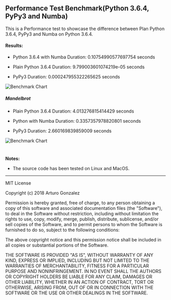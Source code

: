 ## Performance Test Benchmark(Python 3.6.4, PyPy3 and Numba)

This is a Performance test to showcase the difference between Plan Python 3.6.4, PyPy3 and Numba on Python 3.6.4.

#### Results:

* Python 3.6.4 with Numba Duration: 0.10754990577697754 seconds

* Plain Python 3.6.4 Duration: 9.799003601074219e-05 seconds

* PyPy3 Duration: 0.000247955322265625 seconds

![Benchmark Chart](../numba_vs_pypy/images/one.png)

##### Mandelbrot

* Plain Python 3.6.4 Duration: 4.013276815414429 seconds

* Python with Numba Duration: 0.3357357978820801 seconds

* PyPy3 Duration: 2.660169839859009 seconds

![Benchmark Chart](../numba_vs_pypy/images/two.png)

#

**Notes:**

* The source code has been tested on Linux and MacOS.

----

MIT License

Copyright (c) 2018 Arturo Gonzalez

Permission is hereby granted, free of charge, to any person obtaining a copy
of this software and associated documentation files (the "Software"), to deal
in the Software without restriction, including without limitation the rights
to use, copy, modify, merge, publish, distribute, sublicense, and/or sell
copies of the Software, and to permit persons to whom the Software is
furnished to do so, subject to the following conditions:

The above copyright notice and this permission notice shall be included in all
copies or substantial portions of the Software.

THE SOFTWARE IS PROVIDED "AS IS", WITHOUT WARRANTY OF ANY KIND, EXPRESS OR
IMPLIED, INCLUDING BUT NOT LIMITED TO THE WARRANTIES OF MERCHANTABILITY,
FITNESS FOR A PARTICULAR PURPOSE AND NONINFRINGEMENT. IN NO EVENT SHALL THE
AUTHORS OR COPYRIGHT HOLDERS BE LIABLE FOR ANY CLAIM, DAMAGES OR OTHER
LIABILITY, WHETHER IN AN ACTION OF CONTRACT, TORT OR OTHERWISE, ARISING FROM,
OUT OF OR IN CONNECTION WITH THE SOFTWARE OR THE USE OR OTHER DEALINGS IN THE
SOFTWARE.